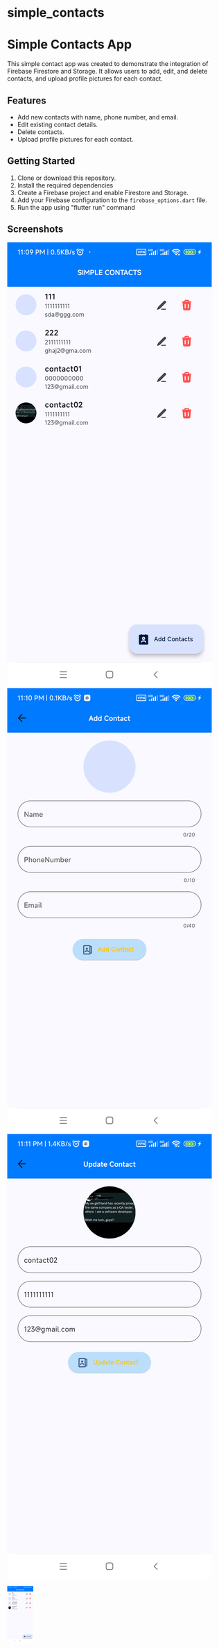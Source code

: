 # simple_contacts
# Simple Contacts App

This simple contact app was created to demonstrate the integration of Firebase Firestore and Storage. It allows users to add, edit, and delete contacts, and upload profile pictures for each contact.

## Features

- Add new contacts with name, phone number, and email.
- Edit existing contact details.
- Delete contacts.
- Upload profile pictures for each contact.

## Getting Started

1. Clone or download this repository.
2. Install the required dependencies 
3. Create a Firebase project and enable Firestore and Storage.
4. Add your Firebase configuration to the `firebase_options.dart` file.
5. Run the app using "flutter run" command

## Screenshots

![Screenshot 1](img.png)
![Screenshot 2](img_1.png)
![Screenshot 3](img_2.png)

<div style="width:60px ; height:60px">
<img src="img.png" width="200"/>
</div>